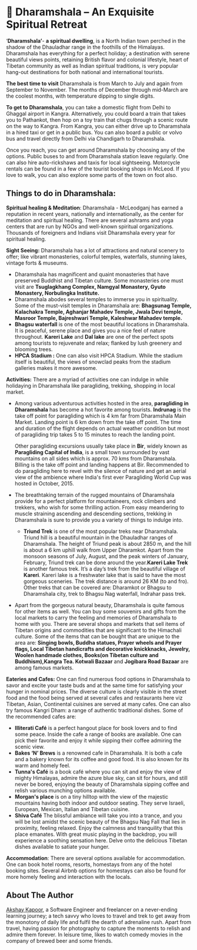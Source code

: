 # 🌄 Dharamshala – An Exquisite Spiritual Retreat

‘**Dharamshala’**- **a spiritual dwelling**, is a North Indian town perched in
the shadow of the Dhauladhar range in the foothills of the Himalayas.
Dharamshala has everything for a perfect holiday; a destination with serene
beautiful views points, retaining British flavor and colonial lifestyle, heart
of Tibetan community as well as Indian spiritual traditions, is very popular
hang-out destinations for both national and international tourists.

**The best time to visit** Dharamshala is from March to July and again from
September to November. The months of December through mid-March are the coolest
months, with temperature dipping to single digits.

**To get to Dharamshala**, you can take a domestic flight from Delhi to Ghaggal
airport in Kangra. Alternatively, you could board a train that takes you to
Pathankot, then hop on a toy train that chugs through a scenic route on the way
to Kangra. From Kangra, you can either drive up to Dharamshala in a hired taxi
or get in a public bus. You can also board a public or volvo bus and travel
directly from Delhi via Chandigarh to Dharamshala.

Once you reach, you can get around Dharamshala by choosing any of the options.
Public buses to and from Dharamshala station leave regularly. One can also hire
auto-rickshaws and taxis for local sightseeing. Motorcycle rentals can be found
in a few of the tourist booking shops in McLeod. If you love to walk, you can
also explore some parts of the town on foot also.

## **Things to do in Dharamshala:**

**Spiritual healing & Meditation**: Dharamshala - McLeodganj has earned a
reputation in recent years, nationally and internationally, as the center for
meditation and spiritual healing. There are several ashrams and yoga centers
that are run by NGOs and well-known spiritual organizations. Thousands of
foreigners and Indians visit Dharamshala every year for spiritual healing.

**Sight Seeing:** Dharamshala has a lot of attractions and natural scenery to
offer; like vibrant monasteries, colorful temples, waterfalls, stunning lakes,
vintage forts & museums.

- Dharamshala has magnificent and quaint monasteries that have preserved
  Buddhist and Tibetan culture. Some monasteries one must visit are
  **Tsuglagkhang Complex, Namgyal Monastery, Gyuto Monastery, Norbulingka
  Institute.**
- Dharamshala abodes several temples to immerse you in spirituality. Some of the
  must-visit temples in Dharamshala are: **Bhagsunag Temple, Kalachakra Temple,
  Aghanjar Mahadev Temple, Jwala Devi temple, Masroor Temple, Bajreshwari
  Temple, Kaleshwar Mahadev temple.**
- **Bhagsu waterfall** is one of the most beautiful locations in Dharamshala. It
  is peaceful, serene place and gives you a nice feel of nature throughout.
  **Kareri Lake** and **Dal lake** are one of the perfect spots among tourists
  to rejuvenate and relax; flanked by lush greenery and blooming trees.
- **HPCA Stadium :** One can also visit HPCA Stadium. While the stadium itself
  is beautiful, the views of snowclad peaks from the stadium galleries makes it
  more awesome.

**Activities:** There are a myriad of activities one can indulge in while
holidaying in Dharamshala like paragliding, trekking, shopping in local market.

- Among various adventurous activities hosted in the area, **paragliding in
  Dharamshala** has become a hot favorite among tourists. **Indrunag** is the
  take off point for paragliding which is 4 km far from Dharamshala Main Market.
  Landing point is 6 km down from the take off point. The time and duration of
  the flight depends on actual weather condition but most of paragliding trip
  takes 5 to 15 minutes to reach the landing point.

  Other paragliding excursions usually take place in **Bir**, widely known as
  **Paragliding Capital of India**, is a small town surrounded by vast mountains
  on all sides which is approx. 70 kms from Dharamshala. Billing is the take off
  point and landing happens at Bir. Recommended to do paragliding here to revel
  with the silence of nature and get an aerial view of the ambience where
  India's first ever Paragliding World Cup was hosted in October, 2015.

- The breathtaking terrain of the rugged mountains of Dharamshala provide for a
  perfect platform for mountaineers, rock climbers and trekkers, who wish for
  some thrilling action. From easy meandering to muscle straining ascending and
  descending sections, trekking in Dharamshala is sure to provide you a variety
  of things to indulge into.
  - **Triund Trek** is one of the most popular treks near Dharamshala. Triund
    hill is a beautiful mountain in the Dhauladhar ranges of Dharamshala. The
    height of Triund peak is about 2850 m, and the hill is about a 6 km uphill
    walk from Upper Dharamkot. Apart from the monsoon seasons of July, August,
    and the peak winters of January, February, Triund trek can be done around
    the year.**Kareri Lake Trek** is another famous trek. It’s a day’s trek from
    the beautiful village of **Kareri**. Kareri lake is a freshwater lake that
    is said to have the most gorgeous sceneries. The trek distance is around 26
    KM (to and fro). Other treks that can be covered are: Dharamkot or Bhagsu to
    Dharamshala city, trek to Bhagsu Nag waterfall, Indrahar pass trek.
- Apart from the gorgeous natural beauty, Dharamshala is quite famous for other
  items as well. You can buy some souvenirs and gifts from the local markets to
  carry the feeling and memories of Dharamshala to home with you. There are
  several shops and markets that sell items of Tibetan origins and commodities
  that are significant to the Himachali culture. Some of the items that can be
  bought that are unique to the area are: **Singing bowls, Buddha statues,
  Prayer wheels and Prayer flags, Local Tibetan handicrafts and decorative
  knickknacks, Jewelry, Woolen handmade clothes, Books(on Tibetan culture and
  Buddhism),Kangra Tea. Kotwali Bazaar** and **Jogibara Road Bazaar** are among
  famous markets.

**Eateries and Cafes:** One can find numerous food options in Dharamshala to
savor and excite your taste buds and at the same time for satisfying your hunger
in nominal prices. The diverse culture is clearly visible in the street food and
the food being served at several cafes and restaurants here viz Tibetan, Asian,
Continental cuisines are served at many cafes. One can also try famous Kangri
Dham: a range of authentic traditional dishes. Some of the recommended cafes
are:

- **Illiterati Café** is a perfect hangout place for book lovers and to find
  some peace. Inside the cafe a range of books are available. One can pick their
  favorite and enjoy it while sipping their coffee admiring the scenic view.
- **Bakes ‘N’ Brews** is a renowned cafe in Dharamshala. It is both a cafe and a
  bakery known for its coffee and good food. It is also known for its warm and
  homely feel.
- **Tunna's Café** is a book café where you can sit and enjoy the view of mighty
  Himalayas, admire the azure blue sky, can sit for hours, and still never be
  bored, enjoying the beauty of Dharamshala sipping coffee and relish various
  munching options available.
- **Morgan's place** is on a tiny hilltop with the view of the majestic
  mountains having both indoor and outdoor seating. They serve Israeli,
  European, Mexican, Italian and Tibetan cuisine.
- **Shiva Café** The blissful ambiance will take you into a trance, and you will
  be lost amidst the scenic beauty of the Bhagsu Nag Fall that lies in
  proximity, feeling relaxed. Enjoy the calmness and tranquility that this place
  emanates. With great music playing in the backdrop, you will experience a
  soothing sensation here. Delve onto the delicious Tibetan dishes available to
  satiate your hunger.

**Accommodation**: There are several options available for accommodation. One
can book hotel rooms, resorts, homestays from any of the hotel booking sites.
Several Airbnb options for homestays can also be found for more homely feeling
and interaction with the locals.

## About The Author

[Akshay Kapoor](https://www.linkedin.com/in/the-ak), a
Software Engineer and freelancer on a never-ending learning journey; a tech
savvy who loves to travel and trek to get away from the monotony of daily life
and fulfil the dearth of adrenaline rush. Apart from travel, having passion for
photography to capture the moments to relish and admire them forever. In leisure
time, likes to watch comedy movies in the company of brewed beer and some
friends.
